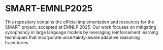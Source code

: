 # SMART-EMNLP2025
This repository contains the official implementation and resources for the SMART project, accepted at EMNLP 2025.
Our work focuses on mitigating sycophancy in large language models by leveraging reinforcement learning techniques that incorporate uncertainty-aware adaptive reasoning trajectories.

